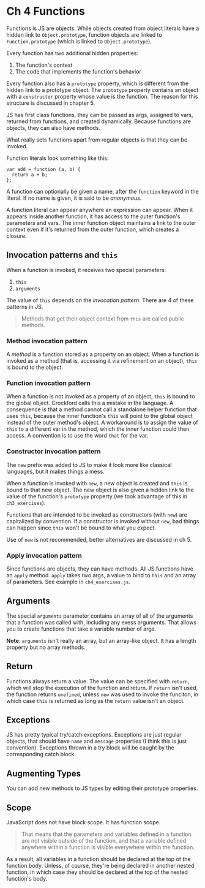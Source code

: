 Ch 4 Functions
==================

Functions is JS are objects. While objects created from object literals have a hidden link to `Object.prototype`, function objects are linked to `Function.prototype` (which is linked to `Object.prototype`).

Every function has two additional hidden properties:

1. The function's context
2. The code that implements the function's behavior

Every function also has a `prototype` property, which is different from the hidden link to a prototype object. The `prototype` property contains an object with a `constructor` property whose value is the function. The reason for this structure is discussed in chapter 5.

JS has first class functions, they can be passed as args, assigned to vars, returned from functions, and created dynamically. Because functions are objects, they can also have methods.

What really sets functions apart from regular objects is that they can be invoked.

Function literals look something like this:

```
var add = function (a, b) {
  return a + b;
};
```

A function can optionally be given a name, after the `function` keyword in the literal. If no name is given, it is said to be *anonymous*.

A function literal can appear anywhere an expression can appear. When it appears inside another function, it has access to the outer function's parameters and vars. The inner function object maintains a link to the outer context even if it's returned from the outer function, which creates a closure.


Invocation patterns and `this`
---------------------------------

When a function is invoked, it receives two special parameters:

1. `this`
2. `arguments`

The value of `this` depends on the *invocation pattern*. There are 4 of these patterns in JS.

> Methods that get their object context from `this` are called public methods.

### Method invocation pattern

A *method* is a function stored as a property on an object. When a function is invoked as a method (that is, accessing it via refinement on an object), `this` is bound to the object.

### Function invocation pattern

When a function is not invoked as a property of an object, `this` is bound to the global object. Crockford calls this a mistake in the language. A consequence is that a method cannot call a standalone helper function that uses `this`, because the inner function's `this` will point to the global object instead of the outer method's object. A workaround is to assign the value of `this` to a different var in the method, which the inner function could then access. A convention is to use the word `that` for the var.

### Constructor invocation pattern

The `new` prefix was added to JS to make it look more like classical languages, but it makes things a mess.

When a function is invoked with `new`, a new object is created and `this` is bound to that new object. The new object is also given a hidden link to the value of the function's `prototype` property (we took advantage of this in `ch3_exercises`).

Functions that are intended to be invoked as constructors (with `new`) are capitalized by convention. If a constructor is invoked without `new`, bad things can happen since `this` won't be bound to what you expect.

Use of `new` is not recommended, better alternatives are discussed in ch 5.

### Apply invocation pattern

Since functions are objects, they can have methods. All JS functions have an `apply` method. `apply` takes two args, a value to bind to `this` and an array of parameters. See example in `ch4_exercises.js`.


Arguments
------------------------

The special `arguments` parameter contains an array of all of the arguments that a function was called with, including any exess arguments. That allows you to create functions that take a variable number of args.

**Note**: `arguments` isn't really an array, but an array-like object. It has a length property but no array methods.


Return
-----------------------

Functions always return a value. The value can be specified with `return`, which will stop the execution of the function and return. If `return` isn't used, the function returns `unefined`, unless `new` was used to invoke the funciton, in which case `this` is returned as long as the `return` value isn't an object.


Exceptions
-----------------------

JS has pretty typical try/catch exceptions. Exceptions are just regular objects, that should have `name` and `message` properties (I think this is just convention). Exceptions thrown in a try block will be caught by the corresponding catch block.

Augmenting Types
---------------------

You can add new methods to JS types by editing their prototype properties.


Scope
---------------------

JavaScript does not have block scope. It has function scope.

> That means that the parameters and variables defined in a function are not visible outside of the function, and that a variable defined anywhere within a function is visible everywhere within the function.

As a result, all variables in a function should be declared at the top of the function body. Unless, of course, they're being declared in another nested function, in which case they should be declared at the top of the nested function's body.
